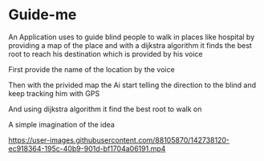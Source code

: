 # Guide-me
An Application uses to guide blind people to walk in places like hospital by providing a map of the place and with a dijkstra algorithm it finds the best root to reach his destination which is provided by his voice 


First provide the name of the location by the voice 


Then with the privided map the Ai start telling the direction to the blind and keep tracking him with GPS 


And using dijkstra algorithm it find the best root to walk on 



A simple imagination of the idea 


https://user-images.githubusercontent.com/88105870/142738120-ec918364-195c-40b9-901d-bf1704a06191.mp4


